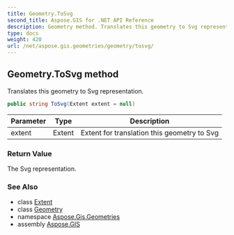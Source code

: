 ```yaml
---
title: Geometry.ToSvg
second_title: Aspose.GIS for .NET API Reference
description: Geometry method. Translates this geometry to Svg representation
type: docs
weight: 420
url: /net/aspose.gis.geometries/geometry/tosvg/
---
```

## Geometry.ToSvg method

Translates this geometry to Svg representation.

```csharp
public string ToSvg(Extent extent = null)
```

| Parameter | Type | Description |
| --- | --- | --- |
| extent | Extent | Extent for translation this geometry to Svg |

### Return Value

The Svg representation.

### See Also

* class [Extent](../../../aspose.gis/extent/)
* class [Geometry](../)
* namespace [Aspose.Gis.Geometries](../../geometry/)
* assembly [Aspose.GIS](../../../)


